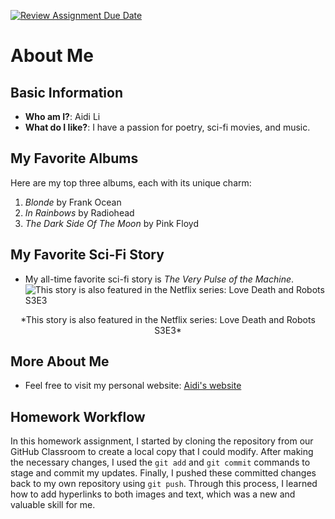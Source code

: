 [![Review Assignment Due Date](https://classroom.github.com/assets/deadline-readme-button-24ddc0f5d75046c5622901739e7c5dd533143b0c8e959d652212380cedb1ea36.svg)](https://classroom.github.com/a/bEPlIkIB)
# About Me

## Basic Information
- **Who am I?**: Aidi Li
- **What do I like?**: I have a passion for poetry, sci-fi movies, and music.

## My Favorite Albums
Here are my top three albums, each with its unique charm:
1. *Blonde* by Frank Ocean
2. *In Rainbows* by Radiohead
3. *The Dark Side Of The Moon* by Pink Floyd

## My Favorite Sci-Fi Story
- My all-time favorite sci-fi story is *The Very Pulse of the Machine*.
 ![This story is also featured in the Netflix series: *Love Death and Robots* S3E3](https://preview.redd.it/1egorkoi1c191.png?width=960&crop=smart&auto=webp&s=f884cd3a38a4f0161e98d0634acbd31af8d6d5a4)
<center>*This story is also featured in the Netflix series: Love Death and Robots S3E3*</center>


## More About Me
- Feel free to visit my personal website: [Aidi's website](www.liaidi.me)

## Homework Workflow
In this homework assignment, I started by cloning the repository from our GitHub Classroom to create a local copy that I could modify. After making the necessary changes, I used the `git add` and `git commit` commands to stage and commit my updates. Finally, I pushed these committed changes back to my own repository using `git push`. Through this process, I learned how to add hyperlinks to both images and text, which was a new and valuable skill for me.


